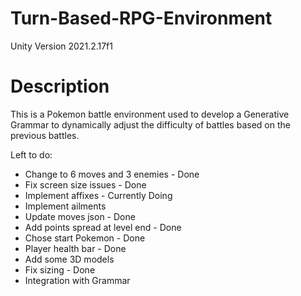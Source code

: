 # Turn-Based-RPG-Environment
Unity Version 2021.2.17f1
<h1>Description</h1>
<p>This is a Pokemon battle environment used to develop a Generative Grammar to dynamically adjust the difficulty of battles based on the previous battles.</p>
<p>Left to do:</p>
<ul>
<li>Change to 6 moves and 3 enemies - Done</li>
<li>Fix screen size issues - Done</li>
<li>Implement affixes - Currently Doing</li>
<li>Implement ailments</li>
<li>Update moves json - Done</li>
<li>Add points spread at level end - Done</li>
<li>Chose start Pokemon - Done</li>
<li>Player health bar - Done</li>
<li>Add some 3D models</li>
<li>Fix sizing - Done</li>
<li>Integration with Grammar</li>
</ul>